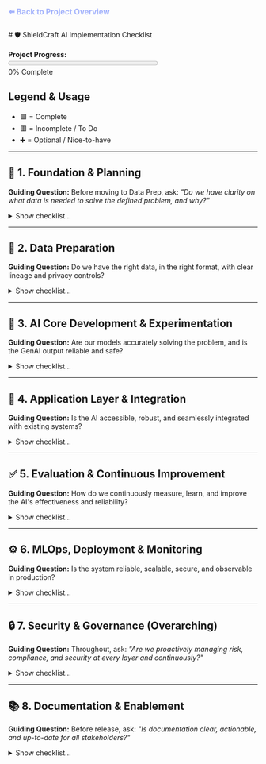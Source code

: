 <div style="margin-bottom:1.5em;">
  <a href="../README.md" style="color:#a5b4fc; font-weight:bold; text-decoration:none; font-size:1.1em;">⬅️ Back to Project Overview</a>
</div># 🛡️ ShieldCraft AI Implementation Checklist
<br/>
<div id="progress-bar" align="left">
<br/>
<strong>Project Progress:</strong>
<br/>
<progress id="shieldcraft-progress" value="0" max="100" style="width: 60%; height: 18px;"></progress>
<div id="progress-label">0% Complete</div>
</div>

## Legend & Usage
- 🟩 = Complete
- 🟥 = Incomplete / To Do
- ➕ = Optional / Nice-to-have

---

## 🧭 1. Foundation & Planning
**Guiding Question:** Before moving to Data Prep, ask: *"Do we have clarity on what data is needed to solve the defined problem, and why?"*
<details>
<summary>Show checklist…</summary>

- 🟥 Finalize business case, value proposition, and unique differentiators
- 🟥 User profiles, pain points, value proposition, and ROI articulated
- 🟥 Define project scope, MVP features, and success metrics
- 🟥 Clear, business-aligned project objective documented
- 🟥 Data sources and expected outputs specified
- 🟥 Baseline infrastructure and cloud usage estimated
- 🟥 Address ethics, safety, and compliance requirements
    - 🟥 Conduct initial bias audit
    - 🟥 Draft hallucination mitigation strategy
    - 🟥 Obtain legal review for data privacy plan
    - 🟥 Document compliance requirements (GDPR, SOC2, etc.)
    - 🟥 Schedule regular compliance reviews
    - 🟥 Establish Security Architecture Review Board (see Section 7: Security & Governance)
- 🟥 Technical, ethical, and operational risks identified with mitigation strategies
- 🟥 Threat modeling and adversarial testing (e.g., red teaming GenAI outputs) (see Section 7: Security & Governance)
- 🟥 Privacy impact assessments and regular compliance reviews (GDPR, SOC2, etc.) (see Section 7: Security & Governance)
- 🟩 Set up project structure, version control, and Docusaurus documentation
- 🟩 Modular system layers, MLOps flow, and security/data governance designed
- 🟩 Deliverables: business case summary, MLOps diagram, risk log, cost model, and ADRs
    - *Definition of Done: Business problem articulated, core architecture designed, and initial cost/risk assessments completed. Link to `foundation/` for documentation.*
</details>

---

## 💾 2. Data Preparation
**Guiding Question:** Do we have the right data, in the right format, with clear lineage and privacy controls?
<details>
<summary>Show checklist…</summary>

- 🟥 Identify and document all required data sources (logs, threat feeds, reports, configs)
- 🟥 Data ingestion, cleaning, normalization, privacy, and versioning implemented
    - 🟥 Build data ingestion pipelines (Kafka/Kinesis, Glue, etc.)
    - 🟥 Implement data cleaning, normalization, and structuring
    - 🟥 Ensure data privacy (masking, anonymization) and compliance (GDPR, HIPAA, etc.)
    - 🟥 Establish data versioning for reproducibility
    - 🟥 Design and implement data retention policies
- 🟥 Modular data flows and schemas for different data sources
- 🟥 Data lineage and audit trails for all data flows and model decisions
- 🟥 Text chunking strategy defined and implemented for RAG
    - 🟥 Experiment with various chunking sizes and overlaps (e.g., fixed, semantic, recursive)
    - 🟥 Handle metadata preservation during chunking
- 🟥 Embedding model selection and experimentation for relevant data types
    - 🟥 Evaluate different embedding models (e.g., Bedrock Titan, open-source options)
    - 🟥 Establish benchmarking for embedding quality
- 🟥 Vector database (or `pgvector`) setup and population
    - 🟥 Select appropriate vector store (e.g., Pinecone, Weaviate, pgvector)
    - 🟥 Implement ingestion pipeline for creating and storing embeddings
    - 🟥 Optimize vector indexing for retrieval speed
- 🟥 Implement re-ranking mechanisms for retrieved documents (e.g., Cohere Rerank, cross-encoders)
    - *Definition of Done: Data pipelines are operational, data is clean and indexed for RAG. Link to `data_prep/` for schemas and pipelines.*
</details>

---

## 🧠 3. AI Core Development & Experimentation
**Guiding Question:** Are our models accurately solving the problem, and is the GenAI output reliable and safe?
<details>
<summary>Show checklist…</summary>

- 🟥 Select primary and secondary Foundation Models (FMs) from Amazon Bedrock
- 🟥 Define core AI strategy (RAG, fine-tuning, hybrid approach)
- 🟥 LangChain integration for orchestration and prompt management
- 🟥 Prompt Engineering lifecycle implemented:
    - 🟥 Prompt versioning and prompt registry
    - 🟥 Prompt approval workflow
    - 🟥 Prompt experimentation framework
    - 🟥 Integration of human-in-the-loop (HITL) for continuous prompt refinement
    - 🟥 Guardrails and safety mechanisms for GenAI outputs:
        - 🟥 Implement content moderation APIs/filters
        - 🟥 Define toxicity thresholds and response strategies
        - 🟥 Establish mechanisms for red-teaming GenAI outputs (e.g., adversarial prompt generation and testing)
- 🟥 RAG pipeline prototyping and optimization:
    - 🟥 Implement efficient retrieval from vector store
    - 🟥 Context window management for LLMs
- 🟥 LLM output parsing and validation (e.g., Pydantic for structured output)
- 🟥 Address bias, fairness, and transparency in model outputs
- 🟥 Implement explainability for key AI decisions where possible
- 🟥 Automated prompt evaluation metrics and frameworks
- 🟥 Model loading, inference, and resource optimization
- 🟥 Experiment tracking and versioning (MLflow/SageMaker Experiments)
- 🟥 Model registry and rollback capabilities (SageMaker Model Registry)
- 🟥 Establish baseline metrics for model performance
- 🟥 Cost tracking and optimization for LLM inference (per token, per query)
- 🟥 LLM-specific evaluation metrics:
    - 🟥 Hallucination rate (quantified)
    - 🟥 Factuality score
    - 🟥 Coherence and fluency metrics
    - 🟥 Response latency per token
    - 🟥 Relevance to query
- 🟥 Model and Prompt card generation for documentation
- 🟥 Implement canary and shadow testing for new models/prompts
    - *Definition of Done: Core AI models demonstrate accuracy, reliability, and safety according to defined metrics. Link to `ai_core/` for model code and experiments.*
</details>

---

## 🚀 4. Application Layer & Integration
**Guiding Question:** Is the AI accessible, robust, and seamlessly integrated with existing systems?
<details>
<summary>Show checklist…</summary>

- 🟥 Define Core API endpoints for AI services
- 🟥 Build production-ready, scalable API (FastAPI, Flask, etc.)
- 🟥 Input/output validation and data serialization
- 🟥 User Interface (UI) integration for analyst dashboard
- 🟥 Implement LangChain Chains and Agents for complex workflows
- 🟥 LangChain Memory components for conversational context
- 🟥 Robust error handling and graceful fallbacks for API and LLM responses
- 🟥 API resilience and rate limiting mechanisms
- 🟥 Secure prompt handling and sensitive data redaction at the application layer
- 🟥 Develop example clients/SDKs for API consumption
- 🟥 Implement API Gateway (AWS API Gateway) for secure access
- 🟥 Automated API documentation generation (e.g., OpenAPI/Swagger)
    - *Definition of Done: API functional, integrated with UI, and handles errors gracefully. Link to `application/` for API code and documentation.*
</details>

---

## ✅ 5. Evaluation & Continuous Improvement
**Guiding Question:** How do we continuously measure, learn, and improve the AI's effectiveness and reliability?
<details>
<summary>Show checklist…</summary>

- 🟥 Automated evaluation metrics and dashboards (e.g., RAG evaluation tools for retrieval relevance, faithfulness, answer correctness)
- 🟥 Human-in-the-loop (HITL) feedback mechanisms for all GenAI outputs
- 🟥 Implement user feedback loop for feature requests and issues
- 🟥 LLM-specific monitoring: toxicity drift, hallucination rates, contextual relevance
- 🟥 Real-time alerting for performance degradation or anomalies
- 🟥 A/B testing framework for prompts, models, and RAG configurations
- 🟥 Usage analytics and adoption tracking
- 🟥 Continuous benchmarking and optimization for performance and cost
- 🟥 Iterative prompt, model, and data retrieval refinement processes
- 🟥 Regular stakeholder feedback sessions and roadmap alignment
    - *Definition of Done: Evaluation framework established, feedback loops active, and continuous improvement process in place. Link to `evaluation/` for metrics and dashboards.*
</details>

---

## ⚙️ 6. MLOps, Deployment & Monitoring
**Guiding Question:** Is the system reliable, scalable, secure, and observable in production?
<details>
<summary>Show checklist…</summary>

- 🟥 Infrastructure as Code (IaC) with AWS CDK for all cloud resources
- 🟥 CI/CD pipelines (GitHub Actions) for automated build, test, and deployment
- 🟥 Containerization (Docker) and orchestration (Kubernetes/AWS EKS)
- 🟥 AWS SageMaker integration for model lifecycle management (training, deployment, monitoring)
- 🟥 Centralized logging with AWS CloudWatch Logs and structured logging
- 🟥 Metrics and dashboards (Prometheus/Grafana/CloudWatch) for system health
- 🟥 Distributed tracing with AWS X-Ray for microservices
- 🟥 Infrastructure drift detection and automated remediation
- 🟥 Pre-commit and pre-push hooks for code quality checks
- 🟥 Automated dependency and vulnerability patching
- 🟥 Secrets scanning in repositories and CI/CD pipelines
- 🟥 Build artifact signing and verification
- 🟥 Secure build environment (e.g., ephemeral runners)
- 🟥 Deployment approval gates and manual review processes
- 🟥 Automated rollback and canary deployment strategies
- 🟥 Post-deployment validation checks (smoke tests, integration tests)
- 🟥 Continuous monitoring for cost, performance, data/concept drift
- 🟥 Secure authentication, authorization, and configuration management
- 🟥 Secrets management (AWS Secrets Manager)
- 🟥 IAM roles and fine-grained access control
- 🟥 Multi-environment support (dev, staging, prod)
- 🟥 Automated artifact management (models, data, embeddings)
- 🟥 Robust error handling in automation scripts
- 🟥 Automated smoke and integration tests, triggered after build/deploy
- 🟥 Static type checks enforced in CI/CD using Mypy
- 🟥 Code coverage tracked and reported via Pytest-cov
- 🟥 Automated Jupyter notebook dependency management and validation (via Nox and Nbval)
- 🟥 Automated SageMaker training jobs launched via Nox and parameterized config
- 🟥 Streamlined local development (Makefile, Nox, Docker Compose)
- 🟥 Command Line Interface (CLI) tools for common operations
    - *Definition of Done: CI/CD fully automated, system stable in production, and monitoring active. Link to `mlops/` for pipeline definitions.*
</details>

---

## 🔒 7. Security & Governance (Overarching)
**Guiding Question:** Throughout, ask: *"Are we proactively managing risk, compliance, and security at every layer and continuously?"*
<details>
<summary>Show checklist…</summary>

- 🟥 Establish Security Architecture Review Board (if not already in place)
- 🟥 Conduct regular Security Audits (internal and external)
- 🟥 Implement Continuous compliance monitoring (GDPR, SOC2, etc.)
- 🟥 Develop a Security Incident Response Plan and corresponding runbooks
- 🟥 Conduct regular Threat modeling and adversarial testing (including red-teaming GenAI outputs)
- 🟥 Implement Centralized audit logging and access reviews
- 🟥 Document and enforce Security Policies and Procedures
- 🟥 Proactive identification and mitigation of Technical, Ethical, and Operational risks
- 🟥 Conduct Privacy Impact Assessments (PIAs) and ensure data privacy by design
- 🟥 Leverage AWS security services (Security Hub, GuardDuty, Config) for enterprise posture
- 🟥 Ensure data lineage and audit trails are established and maintained for all data flows and model decisions
- 🟥 Implement Automated security scanning for code, containers, and dependencies (SAST, DAST, SBOM)
- 🟥 Secure authentication, authorization, and secrets management across all services
- 🟥 Define and enforce IAM roles and fine-grained access controls
- 🟥 Regularly monitor for Infrastructure drift and automated remediation for security configurations
    - *Definition of Done: Comprehensive security posture established, audited, and monitored across all layers. Link to `security/` for policies and audit reports.*
</details>

---

## 📚 8. Documentation & Enablement
**Guiding Question:** Before release, ask: *"Is documentation clear, actionable, and up-to-date for all stakeholders?"*
<details>
<summary>Show checklist…</summary>

- 🟩 Maintain up-to-date Docusaurus documentation for all major components
- 🟥 Architecture diagrams and sequence diagrams for all major flows
- 🟥 Document onboarding, architecture, and usage for developers and analysts
- 🟥 Add “How to contribute” and “Getting started” guides
- 🟥 Automated onboarding scripts (e.g., one-liner to set up local/dev environment)
- 🟥 Pre-built Jupyter notebook templates for common workflows
- 🟥 End-to-end usage walkthroughs (from data ingestion to GenAI output)
- 🟥 Troubleshooting and FAQ section
- 🟥 Regularly update changelog and roadmap
- 🟥 Changelog automation and release notes
- 🟥 Automated notebook dependency management and validation
- 🟥 Automated notebook validation in CI/CD
- 🟥 Code quality and consistent style enforced (Ruff, Poetry)
- 🟥 Contribution guidelines for prompt engineering and model adapters
- 🟥 All automation and deployment workflows parameterized for environments
- 🟥 Test coverage thresholds and enforcement
- 🟥 End-to-end tests simulating real analyst workflows
- 🟥 Fuzz testing for API and prompt inputs
    - *Definition of Done: All docs up-to-date, onboarding tested, and diagrams published. Link to `docs-site/` for rendered docs.*
</details>

